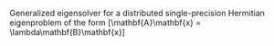 Generalized eigensolver for a distributed single-precision Hermitian eigenproblem of the form \[\mathbf{A}\mathbf{x} = \lambda\mathbf{B}\mathbf{x}\]
